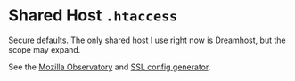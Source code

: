 # Shared Host `.htaccess`

Secure defaults. The only shared host I use right now is Dreamhost, but the scope may expand.

See the [Mozilla Observatory](https://observatory.mozilla.org/) and [SSL config generator](https://mozilla.github.io/server-side-tls/ssl-config-generator/).